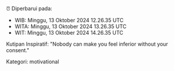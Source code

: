 ⏰ Diperbarui pada:
- WIB: Minggu, 13 Oktober 2024 12.26.35 UTC
- WITA: Minggu, 13 Oktober 2024 13.26.35 UTC
- WIT: Minggu, 13 Oktober 2024 14.26.35 UTC

Kutipan Inspiratif:
"Nobody can make you feel inferior without your consent."


Kategori: motivational

